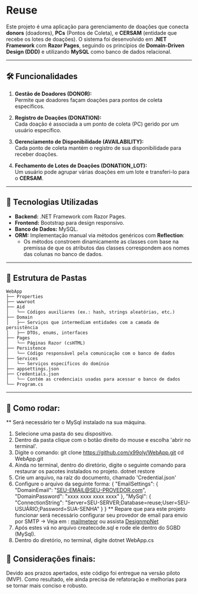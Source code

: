 # Reuse

Este projeto é uma aplicação para gerenciamento de doações que conecta **donors** (doadores), **PCs** (Pontos de Coleta), e **CERSAM** (entidade que recebe os lotes de doações). O sistema foi desenvolvido em **.NET Framework** com **Razor Pages**, seguindo os princípios de **Domain-Driven Design (DDD)** e utilizando **MySQL** como banco de dados relacional.

---

## 🛠️ Funcionalidades

1. **Gestão de Doadores (DONOR):**  
   Permite que doadores façam doações para pontos de coleta específicos.

2. **Registro de Doações (DONATION):**  
   Cada doação é associada a um ponto de coleta (PC) gerido por um usuário específico.

3. **Gerenciamento de Disponibilidade (AVAILABILITY):**  
   Cada ponto de coleta mantém o registro de sua disponibilidade para receber doações.

4. **Fechamento de Lotes de Doações (DONATION_LOT):**  
   Um usuário pode agrupar várias doações em um lote e transferi-lo para o **CERSAM**.

---

## 🔧 Tecnologias Utilizadas

- **Backend:** .NET Framework com Razor Pages.
- **Frontend:** Bootstrap para design responsivo.
- **Banco de Dados:** MySQL.
- **ORM:** Implementação manual via métodos genéricos com **Reflection**:
  - Os métodos constroem dinamicamente as classes com base na premissa de que os atributos das classes correspondem aos nomes das colunas no banco de dados.

---

## 📂 Estrutura de Pastas

```plaintext
WebApp
├── Properties
├── wwwroot
├── Aid
│   └── Códigos auxiliares (ex.: hash, strings aleatórias, etc.)
├── Domain
│   ├── Serviços que intermediam entidades com a camada de persistência
│   ├── DTOs, enums, interfaces
├── Pages
│   └── Páginas Razor (csHTML)
├── Persistence
│   └── Código responsável pela comunicação com o banco de dados
├── Services
│   └── Serviços específicos do domínio
├── appsettings.json
├── Credentials.json
│   └── Contém as credenciais usadas para acessar o banco de dados
└── Program.cs
```
---
## 🚀 Como rodar:
** Será necessário ter o MySql instalado na sua máquina.
1. Selecione uma pasta do seu dispositivo.
2. Dentro da pasta clique com o botão direito do mouse e escolha 'abrir no terminal'.
3. Digite o comando:
   git clone https://github.com/x99oly/WebApp.git
   cd WebApp.git
4. Ainda no terminal, dentro do diretório, digite o seguinte comando para restaurar os pacotes instalados no projeto.
   dotnet restore
5. Crie um arquivo, na raíz do documento, chamado 'Credential.json'
6. Configure o arquivo da seguinte forma:
 {
  "EmailSettings": {
    "DomainEmail": "SEU-EMAIL@SEU-PROVEDOR.com",
    "DomainPassword": "xxxx xxxx xxxx xxxx"
  },
  "MySql": {
    "ConnectionString": "Server=SEU-SERVER;Database=reuse;User=SEU-USUÁRIO;Password=SUA-SENHA"
  }
}
** Repare que para este projeto funcionar será necessário configurar seu provedor de email para envio por SMTP
   -> Veja em : [mailmeteor]("https://mailmeteor.com/blog/gmail-smtp-settings") ou assista [DesignmpNet]("https://www.youtube.com/watch?v=LWYs7QjHC_E")
8. Após estes vá no arquivo createcode.sql e rode ele dentro do SGBD (MySql).
9. Dentro do diretório, no terminal, digite
   dotnet WebApp.cs

## 🌛 Considerações finais:
Devido aos prazos apertados, este código foi entregue na versão piloto (MVP). Como resultado, ele ainda precisa de refatoração e melhorias para se tornar mais conciso e robusto.
